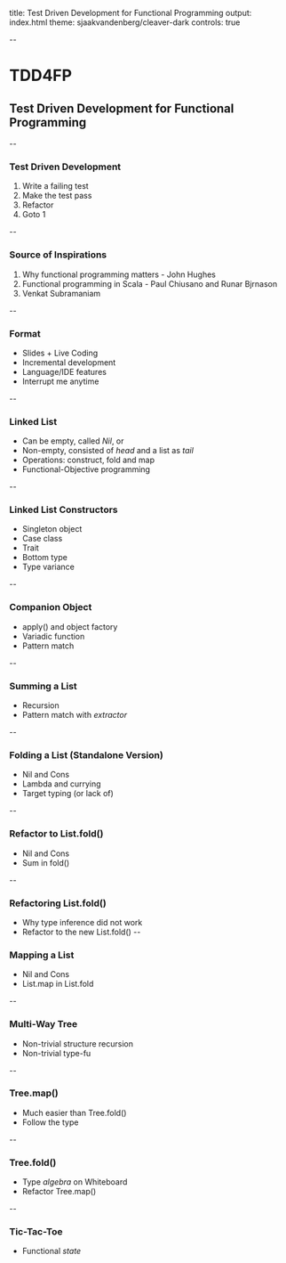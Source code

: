 title: Test Driven Development for Functional Programming
output: index.html
theme: sjaakvandenberg/cleaver-dark
controls: true

--

# TDD4FP
## Test Driven Development for Functional Programming

--

### Test Driven Development

1. Write a failing test
2. Make the test pass
3. Refactor
4. Goto 1

--

### Source of Inspirations

1. Why functional programming matters - John Hughes
2. Functional programming in Scala - Paul Chiusano and Runar Bjrnason
3. Venkat Subramaniam

--

### Format
* Slides + Live Coding
* Incremental development
* Language/IDE features
* Interrupt me anytime

--

### Linked List
* Can be empty, called *Nil*, or
* Non-empty, consisted of *head* and a list as *tail*
* Operations: construct, fold and map
* Functional-Objective programming

--

### Linked List Constructors
* Singleton object
* Case class
* Trait
* Bottom type
* Type variance

--

### Companion Object
* apply() and object factory
* Variadic function
* Pattern match

--

### Summing a List
* Recursion
* Pattern match with *extractor*

--

### Folding a List (Standalone Version)
* Nil and Cons
* Lambda and currying
* Target typing (or lack of)

--

### Refactor to List.fold()
* Nil and Cons
* Sum in fold()

--

### Refactoring List.fold()
* Why type inference did not work
* Refactor to the new List.fold()
--

### Mapping a List
* Nil and Cons
* List.map in List.fold

--

### Multi-Way Tree
* Non-trivial structure recursion
* Non-trivial type-fu

--

### Tree.map()
* Much easier than Tree.fold()
* Follow the type

--

### Tree.fold()
* Type *algebra* on Whiteboard
* Refactor Tree.map()

--

### Tic-Tac-Toe
* Functional *state*